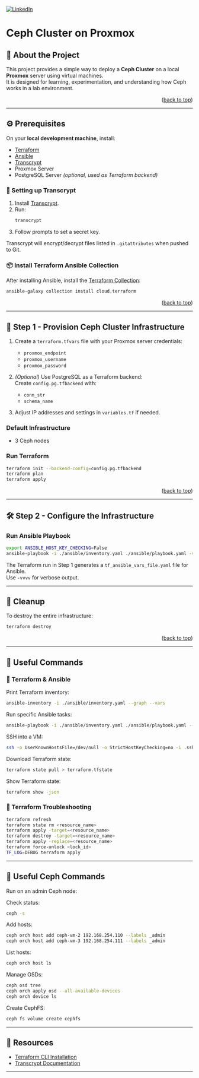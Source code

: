<a id="readme-top"></a>

[![LinkedIn][linkedin-shield]][linkedin-url]

# Ceph Cluster on Proxmox

## 📖 About the Project
This project provides a simple way to deploy a **Ceph Cluster** on a local **Proxmox** server using virtual machines.  
It is designed for learning, experimentation, and understanding how Ceph works in a lab environment.  

<p align="right">(<a href="#readme-top">back to top</a>)</p>

---

## ⚙️ Prerequisites

On your **local development machine**, install:

- [Terraform](https://developer.hashicorp.com/terraform/tutorials/aws-get-started/install-cli)  
- [Ansible](https://www.ansible.com/)  
- [Transcrypt](https://github.com/elasticdog/transcrypt)  
- Proxmox Server  
- PostgreSQL Server *(optional, used as Terraform backend)*  

### 🔑 Setting up Transcrypt
1. Install [Transcrypt](https://github.com/elasticdog/transcrypt).  
2. Run:
   ```bash
   transcrypt
   ```
3. Follow prompts to set a secret key.  

Transcrypt will encrypt/decrypt files listed in `.gitattributes` when pushed to Git.  

### 📦 Install Terraform Ansible Collection
After installing Ansible, install the [Terraform Collection][terraform-collection]:
```bash
ansible-galaxy collection install cloud.terraform
```

<p align="right">(<a href="#readme-top">back to top</a>)</p>

---

## 🚀 Step 1 - Provision Ceph Cluster Infrastructure

1. Create a `terraform.tfvars` file with your Proxmox server credentials:
   - `proxmox_endpoint`
   - `proxmox_username`
   - `proxmox_password`

2. *(Optional)* Use PostgreSQL as a Terraform backend:  
   Create `config.pg.tfbackend` with:
   - `conn_str`
   - `schema_name`

3. Adjust IP addresses and settings in `variables.tf` if needed.  

### Default Infrastructure
- 3 Ceph nodes

### Run Terraform
```bash
terraform init --backend-config=config.pg.tfbackend
terraform plan
terraform apply
```

<p align="right">(<a href="#readme-top">back to top</a>)</p>

---

## 🛠️ Step 2 - Configure the Infrastructure

### Run Ansible Playbook
```bash
export ANSIBLE_HOST_KEY_CHECKING=False
ansible-playbook -i ./ansible/inventory.yaml ./ansible/playbook.yaml -vvvv
```

The Terraform run in Step 1 generates a `tf_ansible_vars_file.yaml` file for Ansible.  
Use `-vvvv` for verbose output.  

---

## 🧹 Cleanup

To destroy the entire infrastructure:
```bash
terraform destroy
```

<p align="right">(<a href="#readme-top">back to top</a>)</p>

---

## 📌 Useful Commands

### 🔧 Terraform & Ansible
Print Terraform inventory:
```bash
ansible-inventory -i ./ansible/inventory.yaml --graph --vars
```

Run specific Ansible tasks:
```bash
ansible-playbook -i ./ansible/inventory.yaml ./ansible/playbook.yaml --tags "tag1,tag2"
```

SSH into a VM:
```bash
ssh -o UserKnownHostsFile=/dev/null -o StrictHostKeyChecking=no -i .ssh/my-private-key.pem ceph@192.168.254.109
```

Download Terraform state:
```bash
terraform state pull > terraform.tfstate
```

Show Terraform state:
```bash
terraform show -json
```

### 🐛 Terraform Troubleshooting
```bash
terraform refresh
terraform state rm <resource_name>
terraform apply -target=<resource_name>
terraform destroy -target=<resource_name>
terraform apply -replace=<resource_name>
terraform force-unlock <lock_id>
TF_LOG=DEBUG terraform apply
```

---

## 💾 Useful Ceph Commands

Run on an admin Ceph node:

Check status:
```bash
ceph -s
```

Add hosts:
```bash
ceph orch host add ceph-vm-2 192.168.254.110 --labels _admin
ceph orch host add ceph-vm-3 192.168.254.111 --labels _admin
```

List hosts:
```bash
ceph orch host ls
```

Manage OSDs:
```bash
ceph osd tree
ceph orch apply osd --all-available-devices
ceph orch device ls
```

Create CephFS:
```bash
ceph fs volume create cephfs
```

---

## 🔗 Resources
- [Terraform CLI Installation](https://developer.hashicorp.com/terraform/tutorials/aws-get-started/install-cli)  
- [Transcrypt Documentation](https://github.com/elasticdog/transcrypt)  

---

<!-- MARKDOWN LINKS & IMAGES -->
[linkedin-shield]: https://img.shields.io/badge/-LinkedIn-black.svg?style=for-the-badge&logo=linkedin&colorB=555
[linkedin-url]: https://linkedin.com/in/angelopaolosantos
[terraform-collection]: https://galaxy.ansible.com/ui/repo/published/cloud/terraform/
